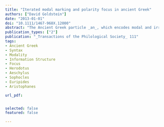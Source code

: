 ```yaml
---
title: "Iterated modal marking and polarity focus in ancient Greek"
authors: ["David Goldstein"]
date: "2013-01-01"
doi: "10.1111/1467-968X.12000"
abstract: "The Ancient Greek particle _an_, which encodes modal and irrealis semantics, canonically occurs once per clause. In the fifth century BCE, however, we find cases where two tokens (or, more rarely, three) co‐occur with the same verb. While this phenomenon has long been recognized in the handbooks, it has received only sporadic attention otherwise, and there is currently no adequate description or analysis of the phenomenon. In this paper, I provide the first detailed overview of the construction in the Attic dramatists (Aeschylus, Sophocles, Euripides and Aristophanes) and Herodotos, and argue that it marks polarity focus. I tentatively identify a diachronic source construction as well."
publication_types: ["2"]
publication: "_Transactions of the Philological Society_ 111"
tags:
- Ancient Greek
- Syntax
- Modality
- Information Structure
- Focus
- Herodotus
- Aeschylus 
- Sophocles 
- Euripides
- Aristophanes

url_pdf: 


selected: false
featured: false

---
```

